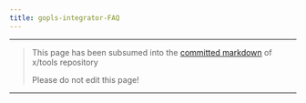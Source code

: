 ```yaml
---
title: gopls-integrator-FAQ
---
```


---
> This page has been subsumed into the [committed markdown](https://github.com/golang/tools/blob/master/gopls/doc/integrating.md) of x/tools repository
> 
> Please do not edit this page!
---

